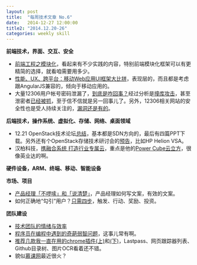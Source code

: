 ```yaml
---
layout: post
title:  "每周技术文章 No.6"
date:   2014-12-27 12:00:00
title2: "2014.12.20-26"
categories: weekly skill
---
```

**前端技术，界面、交互、安全**

* [前端工程之模块化](http://fex.baidu.com/blog/2014/03/fis-module/)，看起来有不少实践的内容，特别前端模块化框架可以有更精简的选择，就看咱需要用多少。
* [性能、UX、跨平台：移动Web应用UI框架大比拼](http://haha.iczerd.com/weixin712#0-tsina-1-7244-397232819ff9a47a7b7e80a40613cfe1)，表现层的，而且都是考虑跟AngularJS兼容的，倾向于移动应用的。
* 大量12306用户帐号密码泄漏了，[到底是咋回事？](http://www.geekpark.net/topics/212023)经过分析是[撞库攻击](http://security.zdnet.com.cn/security_zone/2014/1225/3042887.shtml)，甚至泄密者[已经被抓](http://www.ithome.com/html/it/119791.htm)，至于信不信就是另一回事儿了。另外，12306相关网站的安全性也是受人持续关注的，[漏洞还是有的](http://security.zdnet.com.cn/security_zone/2014/1225/3042923.shtml)。

**后端技术，操作系统、虚拟化、存储、网络、桌面领域**

* 12.21 OpenStack技术论坛[总结](http://www.openstack.cn/p2939.html)，基本都是SDN方向的，最后有四篇PPT下载。另外还有个OpenStack存储技术研讨会的[预告](http://www.openstack.cn/p2930.html)，比如HP Helion VSA。
* 汉柏科技，[携融合系统 打造行业专属云](http://server.zdnet.com.cn/server/2014/1124/3039932.shtml)，重点是他的[Power Cube云立方](http://www.opzoon.com/cn/page-1417.html)，很像英业达的啊。

**硬件设备，ARM、终端、移动、智能设备**


**市场、项目**

* [产品经理「不啰嗦」和「说清楚」](http://www.woshipm.com/pmd/126609.html)，产品经理如何写文案，有效的文案。
* 如何正确地“勾引”用户？[只需四步](http://www.leiphone.com/news/201412/awzLHTj3dWnW2o6z.html)，触发、行动、奖励、投资。

**团队建设**

* [技术团队的情绪与效率](http://www.techug.com/tech-team-emotion-and-productivity)
* [程序员在编程中遇到的奇葩弱智问题](http://www.techug.com/stupid-problem)，这事儿常有啊。
* [推荐几款我一直在用的chrome插件(上)](http://www.jianshu.com/p/68c9105a9da6)和[(下)](http://www.jianshu.com/p/7ff945a11572)，Lastpass、网页跟踪器列表、Github目录树、图片OCR看着还不错。
* 貌似[慕课网](http://www.imooc.com/)最近很火？


